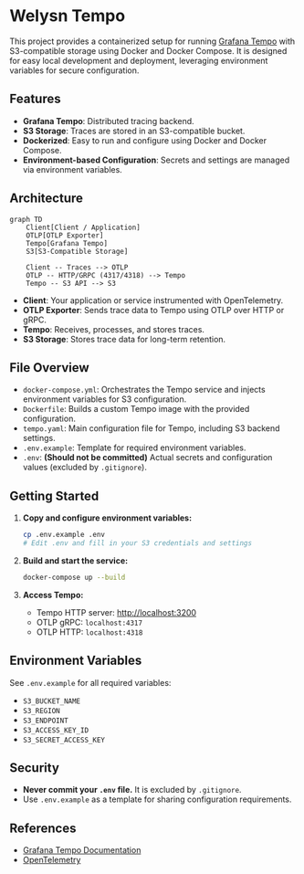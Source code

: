 # Welysn Tempo

This project provides a containerized setup for running [Grafana Tempo](https://grafana.com/oss/tempo/) with S3-compatible storage using Docker and Docker Compose. It is designed for easy local development and deployment, leveraging environment variables for secure configuration.

## Features
- **Grafana Tempo**: Distributed tracing backend.
- **S3 Storage**: Traces are stored in an S3-compatible bucket.
- **Dockerized**: Easy to run and configure using Docker and Docker Compose.
- **Environment-based Configuration**: Secrets and settings are managed via environment variables.

## Architecture

```mermaid
graph TD
    Client[Client / Application]
    OTLP[OTLP Exporter]
    Tempo[Grafana Tempo]
    S3[S3-Compatible Storage]

    Client -- Traces --> OTLP
    OTLP -- HTTP/GRPC (4317/4318) --> Tempo
    Tempo -- S3 API --> S3
```

- **Client**: Your application or service instrumented with OpenTelemetry.
- **OTLP Exporter**: Sends trace data to Tempo using OTLP over HTTP or gRPC.
- **Tempo**: Receives, processes, and stores traces.
- **S3 Storage**: Stores trace data for long-term retention.

## File Overview

- `docker-compose.yml`: Orchestrates the Tempo service and injects environment variables for S3 configuration.
- `Dockerfile`: Builds a custom Tempo image with the provided configuration.
- `tempo.yaml`: Main configuration file for Tempo, including S3 backend settings.
- `.env.example`: Template for required environment variables.
- `.env`: **(Should not be committed)** Actual secrets and configuration values (excluded by `.gitignore`).

## Getting Started

1. **Copy and configure environment variables:**
   ```sh
   cp .env.example .env
   # Edit .env and fill in your S3 credentials and settings
   ```

2. **Build and start the service:**
   ```sh
   docker-compose up --build
   ```

3. **Access Tempo:**
   - Tempo HTTP server: [http://localhost:3200](http://localhost:3200)
   - OTLP gRPC: `localhost:4317`
   - OTLP HTTP: `localhost:4318`

## Environment Variables

See `.env.example` for all required variables:
- `S3_BUCKET_NAME`
- `S3_REGION`
- `S3_ENDPOINT`
- `S3_ACCESS_KEY_ID`
- `S3_SECRET_ACCESS_KEY`

## Security
- **Never commit your `.env` file.** It is excluded by `.gitignore`.
- Use `.env.example` as a template for sharing configuration requirements.

## References
- [Grafana Tempo Documentation](https://grafana.com/docs/tempo/latest/)
- [OpenTelemetry](https://opentelemetry.io/)
